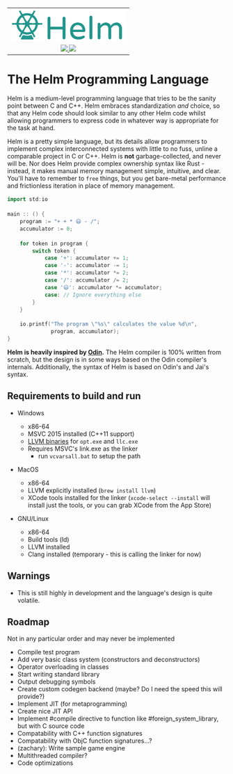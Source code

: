 <table>
  <tr>
    <td align="center">
      <img src="https://github.com/sidethink-interactive/helm-lang/raw/master/logo.png" height="74">
    </td>
  </tr>
  <tr>
    <td align="center">
      <a href="https://github.com/sidethink-interactive/helm-lang/releases/latest">
        <img src="https://img.shields.io/badge/platforms-Windows%20|%20Linux%20|%20macOS-pink.svg">
      </a>
      <a href="https://github.com/sidethink-interactive/helm-lang/blob/master/LICENSE">
        <img src="https://img.shields.io/github/license/sidethink-interactive/helm-lang.svg">
      </a>
    </td>
  </tr>
</table>

# The Helm Programming Language

Helm is a medium-level programming language that tries to be the sanity point between C and C++. Helm embraces standardization *and* choice, so that
any Helm code should look similar to any other Helm code whilst allowing programmers to express code in whatever way is appropriate for the task at hand.

Helm is a pretty simple language, but its details allow programmers to implement complex interconnected systems with little to no fuss, unline
a comparable project in C or C++. Helm is **not** garbage-collected, and never will be. Nor does Helm provide complex ownership syntax like Rust - instead, it makes manual memory management simple, intuitive, and clear. You'll have to remember to `free` things, but you get bare-metal performance and frictionless iteration in place of memory management.

```go
import std:io

main :: () {
	program := "+ + * 😃 - /";
	accumulator := 0;

	for token in program {
		switch token {
			case '+': accumulator += 1;
			case '-': accumulator -= 1;
			case '*': accumulator *= 2;
			case '/': accumulator /= 2;
			case '😃': accumulator *= accumulator;
			case: // Ignore everything else
		}
	}

	io.printf("The program \"%s\" calculates the value %d\n",
	          program, accumulator);
}
```

**Helm is heavily inspired by [Odin](https://github.com/odin-lang/Odin).** The Helm compiler is 100% written from scratch, but the design is in some ways based on the Odin compiler's internals. Additionally, the syntax of Helm is based on Odin's and Jai's syntax.

## Requirements to build and run

- Windows
	* x86-64
	* MSVC 2015 installed (C++11 support)
	* [LLVM binaries](https://github.com/gingerBill/Odin/releases/tag/llvm-4.0-windows) for `opt.exe` and `llc.exe`
	* Requires MSVC's link.exe as the linker
		* run `vcvarsall.bat` to setup the path

- MacOS
	* x86-64
	* LLVM explicitly installed (`brew install llvm`)
	* XCode tools installed for the linker (`xcode-select --install` will install just the tools, or you can grab XCode from the App Store)

- GNU/Linux
	* x86-64
	* Build tools (ld)
	* LLVM installed
	* Clang installed (temporary - this is calling the linker for now)

## Warnings

* This is still highly in development and the language's design is quite volatile.

## Roadmap

Not in any particular order and may never be implemented

* Compile test program
* Add very basic class system (constructors and deconstructors)
* Operator overloading in classes
* Start writing standard library
* Output debugging symbols
* Create custom codegen backend (maybe? Do I need the speed this will provide?)
* Implement JIT (for metaprogramming)
* Create nice JIT API
* Implement #compile directive to function like #foreign_system_library, but with C source code
* Compatability with C++ function signatures
* Compatability with ObjC function signatures...?
* (zachary): Write sample game engine
* Multithreaded compiler?
* Code optimizations